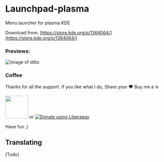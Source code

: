 # Launchpad-plasma

Menu launcher for plasma KDE

Download from: [https://store.kde.org/p/1364064/](https://store.kde.org/p/1364064/)

### Previews: 

![Image of ditto](https://github.com/adhec/launchpad-plasma/blob/master/preview.jpg)

### Coffee

Thanks for all the support. If you like what I do,
Share your ❤️ Buy me a ☕

[<img src="https://www.paypalobjects.com/webstatic/en_US/i/buttons/PP_logo_h_100x26.png"  style="width:72px;">](https://www.paypal.com/cgi-bin/webscr?cmd=_s-xclick&hosted_button_id=V9Q8MK9CKSQW8&source=url)  or  [<img alt="Donate using Liberapay" src="https://liberapay.com/assets/widgets/donate.svg">](https://liberapay.com/_adhe_/donate)

Have fun ;)

## Translating

[Todo]

